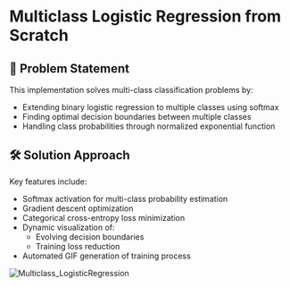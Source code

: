 # Multiclass Logistic Regression from Scratch  

## 📌 Problem Statement  
This implementation solves multi-class classification problems by:  
- Extending binary logistic regression to multiple classes using softmax  
- Finding optimal decision boundaries between multiple classes  
- Handling class probabilities through normalized exponential function  

## 🛠 Solution Approach  
Key features include:  
- Softmax activation for multi-class probability estimation  
- Gradient descent optimization  
- Categorical cross-entropy loss minimization  
- Dynamic visualization of:  
  - Evolving decision boundaries  
  - Training loss reduction  
- Automated GIF generation of training process  

![Multiclass_LogisticRegression](https://github.com/user-attachments/assets/7d625437-a977-4945-9ea6-b10624812d84)
